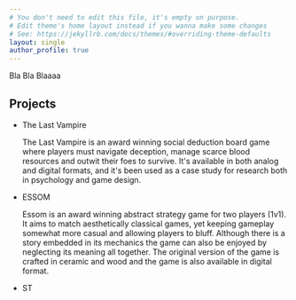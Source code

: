```yaml
---
# You don't need to edit this file, it's empty on purpose.
# Edit theme's home layout instead if you wanna make some changes
# See: https://jekyllrb.com/docs/themes/#overriding-theme-defaults
layout: single
author_profile: true
---
```


Bla Bla Blaaaa

## Projects
- The Last Vampire
  
  The Last Vampire is an award winning social deduction board game where players must navigate deception, manage scarce blood resources and outwit their foes to survive. It's available in both analog and digital formats, and it's been used as a case study for research both in psychology and game design.
  
- ESSOM

  Essom is an award winning abstract strategy game for two players (1v1). It aims to match aesthetically classical games, yet keeping gameplay somewhat more casual and allowing players to bluff. Although there is a story embedded in its mechanics the game can also be enjoyed by neglecting its meaning all together. The original version of the game is crafted in ceramic and wood and the game is also available in digital format.

- ST
